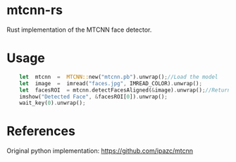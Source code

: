 # mtcnn-rs
Rust implementation of the MTCNN face detector.

# Usage

```rust
    let  mtcnn  =  MTCNN::new("mtcnn.pb").unwrap();//Load the model
    let  image  =  imread("faces.jpg", IMREAD_COLOR).unwrap();
    let  facesROI  = mtcnn.detectFacesAligned(&image).unwrap();//Returns a vec of cropped faces
    imshow("Detected Face", &facesROI[0]).unwrap();
    wait_key(0).unwrap();
```
   
# References
Original python implementation: https://github.com/ipazc/mtcnn

